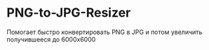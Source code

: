 # PNG-to-JPG-Resizer
Помогает быстро конвертировать PNG в JPG и потом увеличить получившееся до 6000x6000
